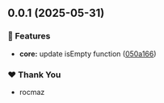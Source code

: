 ## 0.0.1 (2025-05-31)

### 🚀 Features

- **core:** update isEmpty function ([050a166](https://github.com/calyjs/calyjs-setup/commit/050a166))

### ❤️ Thank You

- rocmaz